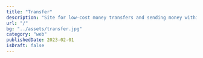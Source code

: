 ```yaml
---
title: "Transfer"
description: "Site for low-cost money transfers and sending money within seconds"
url: "/"
bg: "../assets/transfer.jpg"
category: "web"
publishedDate: 2023-02-01
isDraft: false
---
```

